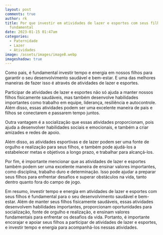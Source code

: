 ```yaml
---
layout: post
comments: true
author: rk
title: Por que investir em atividades de lazer e esportes com seus filhos é
  fundamental
date: 2023-01-15 01:47am
categories:
  - Paternidade
  - Lazer
  - Atividades
image: /assets/images/image8.webp
imageshadow: true
---
```

Como pais, é fundamental investir tempo e energia em nossos filhos para garantir o seu desenvolvimento saudável e bem-estar. E uma das melhores maneiras de fazer isso é através de atividades de lazer e esportes.

Participar de atividades de lazer e esportes não só ajuda a manter nossos filhos fisicamente saudáveis, mas também desenvolve habilidades importantes como trabalho em equipe, liderança, resiliência e autocontrole. Além disso, essas atividades podem ser uma excelente maneira de pais e filhos se conectarem e passarem tempo juntos.

Outra vantagem é a socialização que essas atividades proporcionam, pois ajuda a desenvolver habilidades sociais e emocionais, e também a criar amizades e redes de apoio.

Além disso, as atividades esportivas e de lazer podem ser uma fonte de orgulho e realização para seus filhos, e também pode ajudá-los a estabelecer metas e objetivos a longo prazo, e trabalhar para alcançá-los.

P﻿or fim, é importante mencionar que as atividades de lazer e esportes também podem ser uma excelente maneira de ensinar valores importantes, como disciplina, trabalho duro e determinação. Isso pode ajudar a preparar seus filhos para enfrentar desafios e superar obstáculos na vida, tanto dentro quanto fora do campo de jogo.

Em resumo, investir tempo e energia em atividades de lazer e esportes com seus filhos é fundamental para o seu desenvolvimento saudável e bem-estar. Além de manter seus filhos fisicamente saudáveis, essas atividades desenvolvem habilidades importantes, proporcionam oportunidades para socialização, fonte de orgulho e realização, e ensinam valores fundamentais para enfrentar os desafios da vida. Portanto, é importante encorajar e apoiar seus filhos a participar de atividades de lazer e esportes, e investir tempo e energia para acompanhá-los nessas atividades.